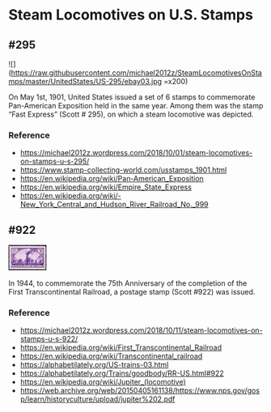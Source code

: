 # Steam Locomotives on U.S. Stamps

## #295
![](https://raw.githubusercontent.com/michael2012z/SteamLocomotivesOnStamps/master/UnitedStates/US-295/ebay03.jpg =x200)

On May 1st, 1901, United States issued a set of 6 stamps to commemorate Pan-American Exposition held in the same year. Among them was the stamp “Fast Express” (Scott # 295), on which a steam locomotive was depicted.

### Reference
- https://michael2012z.wordpress.com/2018/10/01/steam-locomotives-on-stamps-u-s-295/
- https://www.stamp-collecting-world.com/usstamps_1901.html
- https://en.wikipedia.org/wiki/Pan-American_Exposition
- https://en.wikipedia.org/wiki/Empire_State_Express
- https://en.wikipedia.org/wiki/-New_York_Central_and_Hudson_River_Railroad_No._999

## #922

<img src="https://raw.githubusercontent.com/michael2012z/SteamLocomotivesOnStamps/master/UnitedStates/US-922/Transcontinental_RR_1944-3c.jpg" style="height:50px;"/>

In 1944, to commemorate the 75th Anniversary of the completion of the First Transcontinental Railroad, a postage stamp (Scott #922) was issued.

### Reference
- https://michael2012z.wordpress.com/2018/10/11/steam-locomotives-on-stamps-u-s-922/
- https://en.wikipedia.org/wiki/First_Transcontinental_Railroad
- https://en.wikipedia.org/wiki/Transcontinental_railroad
- https://alphabetilately.org/US-trains-03.html
- https://alphabetilately.org/Trains/goodbody/RR-US.html#922
- https://en.wikipedia.org/wiki/Jupiter_(locomotive)
- https://web.archive.org/web/20150405161138/https://www.nps.gov/gosp/learn/historyculture/upload/jupiter%202.pdf
